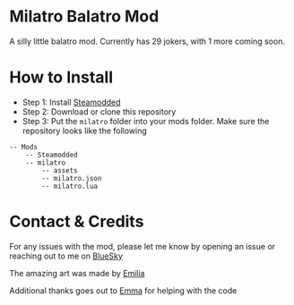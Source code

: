 # Milatro Balatro Mod
A silly little balatro mod. Currently has 29 jokers, with 1 more coming soon.

# How to Install
- Step 1: Install [Steamodded](https://github.com/Steamodded/smods/wiki)
- Step 2: Download or clone this repository
- Step 3: Put the ``milatro`` folder into your mods folder. Make sure the repository looks like the following
```
-- Mods
    -- Steamodded
    -- milatro
        -- assets
        -- milatro.json
        -- milatro.lua
```

# Contact & Credits
For any issues with the mod, please let me know by opening an issue or reaching out to me on [BlueSky](https://bsky.app/profile/cactuzswag.bsky.social)

The amazing art was made by [Emilia](https://bsky.app/profile/emiliavi.bsky.social)

Additional thanks goes out to [Emma](https://bsky.app/profile/emmakyu.bsky.social) for helping with the code

